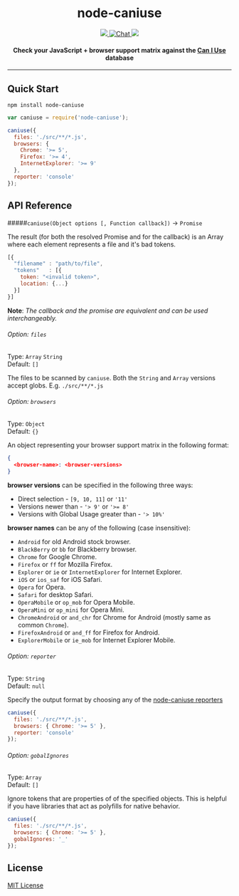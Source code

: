 <h1 align="center">node-caniuse</h1>

<p align="center">
  <a title='Build Status' href="https://npmjs.org/package/node-caniuse">
    <img src='http://img.shields.io/npm/v/npm.svg' />
  </a>
  <a href='https://david-dm.org/baer/node-caniuse'>
    <img src='https://david-dm.org/baer/node-caniuse.svg' alt='Chat' />
  </a>
  <a href='http://travis-ci.org/baer/node-caniuse'>
    <img src='https://secure.travis-ci.org/baer/node-caniuse.svg?branch=master' />
  </a>
</p>

<h4 align="center">
  Check your JavaScript + browser support matrix against the
  <a href='http://caniuse.com'>Can I Use</a>
  database
</h4>

***

## Quick Start

```shell
npm install node-caniuse
```

```javascript
var caniuse = require('node-caniuse');

caniuse({
  files: './src/**/*.js',
  browsers: {
    Chrome: '>= 5',
    Firefox: '>= 4',
    InternetExplorer: '>= 9'
  },
  reporter: 'console'
});
```

## API Reference

#####`caniuse(Object options [, Function callback])` -> `Promise`

The result (for both the resolved Promise and for the callback) is an Array where each element represents a file and it's bad tokens.

```javascript
[{
  "filename" : "path/to/file",
  "tokens"   : [{
    token: "<invalid token>",
    location: {...}
  }]
}]
```

**Note**: *The callback and the promise are equivalent and can be used interchangeably.*

###### Option: `files`

Type: `Array` `String`  
Default: `[]`

The files to be scanned by `caniuse`. Both the `String` and `Array` versions accept globs. E.g. `./src/**/*.js`

###### Option: `browsers`

Type: `Object`  
Default: `{}`

An object representing your browser support matrix in the following format:

```json
{
  <browser-name>: <browser-versions>
}
```

**browser versions** can be specified in the following three ways:

* Direct selection - `[9, 10, 11]` or `'11'`
* Versions newer than - `'> 9'` or `'>= 8'`
* Versions with Global Usage greater than - `'> 10%'`

**browser names** can be any of the following (case insensitive):

* `Android` for old Android stock browser.
* `BlackBerry` or `bb` for Blackberry browser.
* `Chrome` for Google Chrome.
* `Firefox` or `ff` for Mozilla Firefox.
* `Explorer` or `ie` or `InternetExplorer` for Internet Explorer.
* `iOS` or `ios_saf` for iOS Safari.
* `Opera` for Opera.
* `Safari` for desktop Safari.
* `OperaMobile` or `op_mob` for Opera Mobile.
* `OperaMini` or `op_mini` for Opera Mini.
* `ChromeAndroid` or `and_chr` for Chrome for Android
  (mostly same as common `Chrome`).
* `FirefoxAndroid` or `and_ff` for Firefox for Android.
* `ExplorerMobile` or `ie_mob` for Internet Explorer Mobile.

###### Option: `reporter`

Type: `String`  
Default: `null`

Specify the output format by choosing any of the [node-caniuse reporters](https://github.com/baer/node-caniuse/tree/master/lib/reporters)

```javascript
caniuse({
  files: './src/**/*.js',
  browsers: { Chrome: '>= 5' },
  reporter: 'console'
});
```

###### Option: `gobalIgnores`

Type: `Array`  
Default: `[]`

Ignore tokens that are properties of of the specified objects. This is helpful if you have libraries that act as polyfills for native behavior.

```javascript
caniuse({
  files: './src/**/*.js',
  browsers: { Chrome: '>= 5' },
  gobalIgnores: '_'
});
```

## License

[MIT License](http://opensource.org/licenses/MIT)
